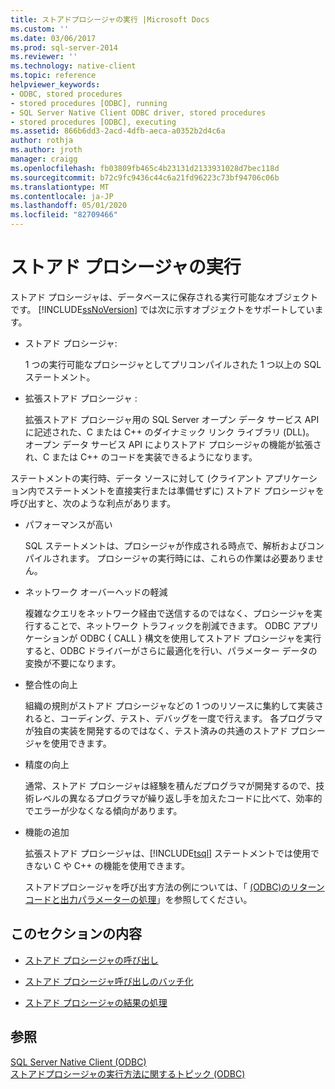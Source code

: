 ```yaml
---
title: ストアドプロシージャの実行 |Microsoft Docs
ms.custom: ''
ms.date: 03/06/2017
ms.prod: sql-server-2014
ms.reviewer: ''
ms.technology: native-client
ms.topic: reference
helpviewer_keywords:
- ODBC, stored procedures
- stored procedures [ODBC], running
- SQL Server Native Client ODBC driver, stored procedures
- stored procedures [ODBC], executing
ms.assetid: 866b6dd3-2acd-4dfb-aeca-a0352b2d4c6a
author: rothja
ms.author: jroth
manager: craigg
ms.openlocfilehash: fb03809fb465c4b23131d2133931028d7bec118d
ms.sourcegitcommit: b72c9fc9436c44c6a21fd96223c73bf94706c06b
ms.translationtype: MT
ms.contentlocale: ja-JP
ms.lasthandoff: 05/01/2020
ms.locfileid: "82709466"
---
```

# <a name="running-stored-procedures"></a>ストアド プロシージャの実行
  ストアド プロシージャは、データベースに保存される実行可能なオブジェクトです。 [!INCLUDE[ssNoVersion](../../includes/ssnoversion-md.md)] では次に示すオブジェクトをサポートしています。  
  
-   ストアド プロシージャ:  
  
     1 つの実行可能なプロシージャとしてプリコンパイルされた 1 つ以上の SQL ステートメント。  
  
-   拡張ストアド プロシージャ :   
  
     拡張ストアド プロシージャ用の SQL Server オープン データ サービス API に記述された、C または C++ のダイナミック リンク ライブラリ (DLL)。 オープン データ サービス API によりストアド プロシージャの機能が拡張され、C または C++ のコードを実装できるようになります。  
  
 ステートメントの実行時、データ ソースに対して (クライアント アプリケーション内でステートメントを直接実行または準備せずに) ストアド プロシージャを呼び出すと、次のような利点があります。  
  
-   パフォーマンスが高い  
  
     SQL ステートメントは、プロシージャが作成される時点で、解析およびコンパイルされます。 プロシージャの実行時には、これらの作業は必要ありません。  
  
-   ネットワーク オーバーヘッドの軽減  
  
     複雑なクエリをネットワーク経由で送信するのではなく、プロシージャを実行することで、ネットワーク トラフィックを削減できます。 ODBC アプリケーションが ODBC { CALL } 構文を使用してストアド プロシージャを実行すると、ODBC ドライバーがさらに最適化を行い、パラメーター データの変換が不要になります。  
  
-   整合性の向上  
  
     組織の規則がストアド プロシージャなどの 1 つのリソースに集約して実装されると、コーディング、テスト、デバッグを一度で行えます。 各プログラマが独自の実装を開発するのではなく、テスト済みの共通のストアド プロシージャを使用できます。  
  
-   精度の向上  
  
     通常、ストアド プロシージャは経験を積んだプログラマが開発するので、技術レベルの異なるプログラマが繰り返し手を加えたコードに比べて、効率的でエラーが少なくなる傾向があります。  
  
-   機能の追加  
  
     拡張ストアド プロシージャは、[!INCLUDE[tsql](../../includes/tsql-md.md)] ステートメントでは使用できない C や C++ の機能を使用できます。  
  
     ストアドプロシージャを呼び出す方法の例については、「 [&#40;ODBC&#41;のリターンコードと出力パラメーターの処理](../native-client-odbc-how-to/running-stored-procedures-process-return-codes-and-output-parameters.md)」を参照してください。  
  
## <a name="in-this-section"></a>このセクションの内容  
  
-   [ストアド プロシージャの呼び出し](calling-a-stored-procedure.md)  
  
-   [ストアド プロシージャ呼び出しのバッチ化](batching-stored-procedure-calls.md)  
  
-   [ストアド プロシージャの結果の処理](processing-stored-procedure-results.md)  
  
## <a name="see-also"></a>参照  
 [SQL Server Native Client &#40;ODBC&#41;](../native-client/odbc/sql-server-native-client-odbc.md)   
 [ストアドプロシージャの実行方法に関するトピック &#40;ODBC&#41;](../../database-engine/dev-guide/running-stored-procedures-how-to-topics-odbc.md)  
  
  
